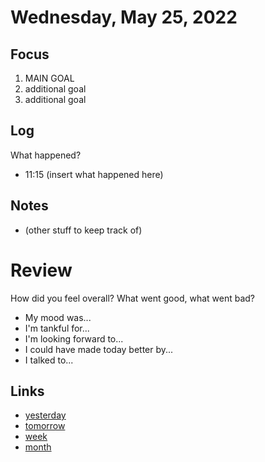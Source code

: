 # Wednesday, May 25, 2022

## Focus
1. MAIN GOAL
2. additional goal
3. additional goal

## Log
What happened?
- 11:15 (insert what happened here)

## Notes
- (other stuff to keep track of)

# Review
How did you feel overall? What went good, what went bad?

- My mood was...
- I'm tankful for...
- I'm looking forward to...
- I could have made today better by...
- I talked to...
 
## Links
- [yesterday](calendar/days/2022-05-24.md)
- [tomorrow](calendar/days/2022-05-26.md)
- [week](calendar/weeks/2022-21.md)
- [month](calendar/months/2022-05)